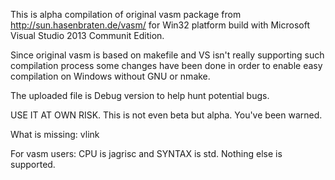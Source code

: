 This is alpha compilation of original vasm package from http://sun.hasenbraten.de/vasm/ for Win32 platform build with Microsoft Visual Studio 2013 Communit Edition.

Since original vasm is based on makefile and VS isn't really supporting such compilation process some changes have been done in order to enable easy compilation on Windows without GNU or nmake.

The uploaded file is Debug version to help hunt potential bugs. 

USE IT AT OWN RISK. This is not even beta but alpha. You've been warned.

What is missing: vlink

For vasm users: CPU is jagrisc and SYNTAX is std. Nothing else is supported.
